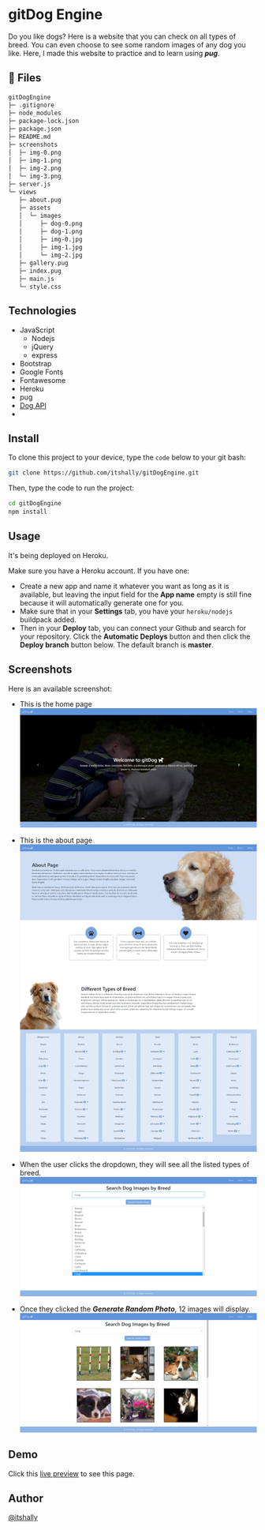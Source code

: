 ﻿# gitDog Engine

Do you like dogs? Here is a website that you can check on all types of breed. You can even choose to see some random images of any dog you like. Here, I made this website to practice and to learn using ***pug***.

## :open_file_folder: Files

```
gitDogEngine
├─ .gitignore
├─ node_modules
├─ package-lock.json
├─ package.json
├─ README.md
├─ screenshots
│  ├─ img-0.png
│  ├─ img-1.png
│  ├─ img-2.png
│  └─ img-3.png
├─ server.js
└─ views
   ├─ about.pug
   ├─ assets
   │  └─ images
   │     ├─ dog-0.png
   │     ├─ dog-1.png
   │     ├─ img-0.jpg
   │     ├─ img-1.jpg
   │     └─ img-2.jpg
   ├─ gallery.pug
   ├─ index.pug
   ├─ main.js
   └─ style.css

```

## Technologies
- JavaScript 
  - Nodejs
  - jQuery
  - express
- Bootstrap
- Google Fonts
- Fontawesome
- Heroku
- pug
- [Dog API](https://dog.ceo/dog-api/)
- 
## Install
To clone this project to your device, type the `code` below to your git bash:
```bash
git clone https://github.com/itshally/gitDogEngine.git
```

Then, type the code to run the project:
```bash
cd gitDogEngine
npm install
```

## Usage
It's being deployed on Heroku.

Make sure you have a Heroku account. If you have one:
- Create a new app and name it whatever you want as long as it is available, but leaving the input field for the **App name** empty is still fine because it will automatically generate one for you.
- Make sure that in your **Settings** tab, you have your `heroku/nodejs` buildpack added.
- Then in your **Deploy** tab, you can connect your Github and search for your repository. Click the **Automatic Deploys** button and then click the **Deploy branch** button below. The default branch is **master**.

## Screenshots
Here is an available screenshot:

- This is the home page
	![Home Page](screenshots/img-0.png)

- This is the about page
	![About Page](screenshots/img-1.png)

- When the user clicks the dropdown, they will see all the listed types of breed.
	![Gallery Page; dropdown is clicked](screenshots/img-2.png)

- Once they clicked the ***Generate Random Photo***, 12 images will display.
	![12 images of a dog with a chosen breed](screenshots/img-3.png)
	
## Demo
Click this [live preview](https://gitdog-engine.herokuapp.com/) to see this page.

## Author
[@itshally](https://github.com/itshally) 